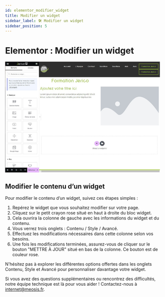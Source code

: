 ```yaml
---
id: elementor_modifier_widget
title: Modifier un widget
sidebar_label: 🛠️ Modifier un widget
sidebar_position: 5
---
```


# Elementor : Modifier un widget

![Modifier](./img/23.jpg)

## Modifier le contenu d’un widget

Pour modifier le contenu d’un widget, suivez ces étapes simples :

1. Repérez le widget que vous souhaitez modifier sur votre page.
2. Cliquez sur le petit crayon rose situé en haut à droite du bloc widget.
3. Cela ouvrira la colonne de gauche avec les informations du widget et du contenu.
4. Vous verrez trois onglets : Contenu / Style / Avancé. 
5. Effectuez les modifications nécessaires dans cette colonne selon vos besoins.
6. Une fois les modifications terminées, assurez-vous de cliquer sur le bouton "METTRE À JOUR" situé en bas de la colonne. Ce bouton est de couleur rose.

N'hésitez pas à explorer les différentes options offertes dans les onglets Contenu, Style et Avancé pour personnaliser davantage votre widget.

Si vous avez des questions supplémentaires ou rencontrez des difficultés, notre équipe technique est là pour vous aider ! Contactez-nous à internet@meosis.fr.
